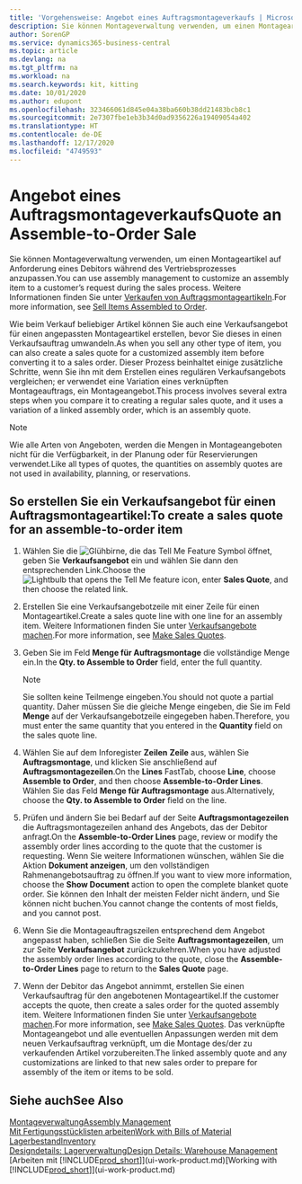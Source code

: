```yaml
---
title: 'Vorgehensweise: Angebot eines Auftragsmontageverkaufs | Microsoft Docs'
description: Sie können Montageverwaltung verwenden, um einen Montageartikel auf Anforderung eines Debitors während des Vertriebsprozesses anzupassen.
author: SorenGP
ms.service: dynamics365-business-central
ms.topic: article
ms.devlang: na
ms.tgt_pltfrm: na
ms.workload: na
ms.search.keywords: kit, kitting
ms.date: 10/01/2020
ms.author: edupont
ms.openlocfilehash: 323466061d845e04a38ba660b38dd21483bcb8c1
ms.sourcegitcommit: 2e7307fbe1eb3b34d0ad9356226a19409054a402
ms.translationtype: HT
ms.contentlocale: de-DE
ms.lasthandoff: 12/17/2020
ms.locfileid: "4749593"
---
```

# <a name="quote-an-assemble-to-order-sale"></a><span data-ttu-id="ce1c2-103">Angebot eines Auftragsmontageverkaufs</span><span class="sxs-lookup"><span data-stu-id="ce1c2-103">Quote an Assemble-to-Order Sale</span></span>
<span data-ttu-id="ce1c2-104">Sie können Montageverwaltung verwenden, um einen Montageartikel auf Anforderung eines Debitors während des Vertriebsprozesses anzupassen.</span><span class="sxs-lookup"><span data-stu-id="ce1c2-104">You can use assembly management to customize an assembly item to a customer’s request during the sales process.</span></span> <span data-ttu-id="ce1c2-105">Weitere Informationen finden Sie unter [Verkaufen von Auftragsmontageartikeln](assembly-how-to-sell-items-assembled-to-order.md).</span><span class="sxs-lookup"><span data-stu-id="ce1c2-105">For more information, see [Sell Items Assembled to Order](assembly-how-to-sell-items-assembled-to-order.md).</span></span>  

<span data-ttu-id="ce1c2-106">Wie beim Verkauf beliebiger Artikel können Sie auch eine Verkaufsangebot für einen angepassten Montageartikel erstellen, bevor Sie dieses in einen Verkaufsauftrag umwandeln.</span><span class="sxs-lookup"><span data-stu-id="ce1c2-106">As when you sell any other type of item, you can also create a sales quote for a customized assembly item before converting it to a sales order.</span></span> <span data-ttu-id="ce1c2-107">Dieser Prozess beinhaltet einige zusätzliche Schritte, wenn Sie ihn mit dem Erstellen eines regulären Verkaufsangebots vergleichen; er verwendet eine Variation eines verknüpften Montageauftrags, ein Montageangebot.</span><span class="sxs-lookup"><span data-stu-id="ce1c2-107">This process involves several extra steps when you compare it to creating a regular sales quote, and it uses a variation of a linked assembly order, which is an assembly quote.</span></span>

> [!NOTE]  
>  <span data-ttu-id="ce1c2-108">Wie alle Arten von Angeboten, werden die Mengen in Montageangeboten nicht für die Verfügbarkeit, in der Planung oder für Reservierungen verwendet.</span><span class="sxs-lookup"><span data-stu-id="ce1c2-108">Like all types of quotes, the quantities on assembly quotes are not used in availability, planning, or reservations.</span></span>  

## <a name="to-create-a-sales-quote-for-an-assemble-to-order-item"></a><span data-ttu-id="ce1c2-109">So erstellen Sie ein Verkaufsangebot für einen Auftragsmontageartikel:</span><span class="sxs-lookup"><span data-stu-id="ce1c2-109">To create a sales quote for an assemble-to-order item</span></span>  
1.  <span data-ttu-id="ce1c2-110">Wählen Sie die ![Glühbirne, die das Tell Me Feature](media/ui-search/search_small.png "Was möchten Sie tun?") Symbol öffnet, geben Sie **Verkaufsangebot** ein und wählen Sie dann den entsprechenden Link.</span><span class="sxs-lookup"><span data-stu-id="ce1c2-110">Choose the ![Lightbulb that opens the Tell Me feature](media/ui-search/search_small.png "Tell me what you want to do") icon, enter **Sales Quote**, and then choose the related link.</span></span>  
2.  <span data-ttu-id="ce1c2-111">Erstellen Sie eine Verkaufsangebotzeile mit einer Zeile für einen Montageartikel.</span><span class="sxs-lookup"><span data-stu-id="ce1c2-111">Create a sales quote line with one line for an assembly item.</span></span> <span data-ttu-id="ce1c2-112">Weitere Informationen finden Sie unter [Verkaufsangebote machen](sales-how-make-offers.md).</span><span class="sxs-lookup"><span data-stu-id="ce1c2-112">For more information, see [Make Sales Quotes](sales-how-make-offers.md).</span></span>  
3.  <span data-ttu-id="ce1c2-113">Geben Sie im Feld **Menge für Auftragsmontage** die vollständige Menge ein.</span><span class="sxs-lookup"><span data-stu-id="ce1c2-113">In the **Qty. to Assemble to Order** field, enter the full quantity.</span></span>

    > [!NOTE]  
    >  <span data-ttu-id="ce1c2-114">Sie sollten keine Teilmenge eingeben.</span><span class="sxs-lookup"><span data-stu-id="ce1c2-114">You should not quote a partial quantity.</span></span> <span data-ttu-id="ce1c2-115">Daher müssen Sie die gleiche Menge eingeben, die Sie im Feld **Menge** auf der Verkaufsangebotzeile eingegeben haben.</span><span class="sxs-lookup"><span data-stu-id="ce1c2-115">Therefore, you must enter the same quantity that you entered in the **Quantity** field on the sales quote line.</span></span>  

4.  <span data-ttu-id="ce1c2-116">Wählen Sie auf dem Inforegister **Zeilen** **Zeile** aus, wählen Sie **Auftragsmontage**, und klicken Sie anschließend auf **Auftragsmontagezeilen**.</span><span class="sxs-lookup"><span data-stu-id="ce1c2-116">On the **Lines** FastTab, choose **Line**, choose **Assemble to Order**, and then choose **Assemble-to-Order Lines**.</span></span> <span data-ttu-id="ce1c2-117">Wählen Sie das Feld **Menge für Auftragsmontage** aus.</span><span class="sxs-lookup"><span data-stu-id="ce1c2-117">Alternatively, choose the **Qty. to Assemble to Order** field on the line.</span></span>  
5.  <span data-ttu-id="ce1c2-118">Prüfen und ändern Sie bei Bedarf auf der Seite **Auftragsmontagezeilen** die Auftragsmontagezeilen anhand des Angebots, das der Debitor anfragt.</span><span class="sxs-lookup"><span data-stu-id="ce1c2-118">On the **Assemble-to-Order Lines** page, review or modify the assembly order lines according to the quote that the customer is requesting.</span></span> <span data-ttu-id="ce1c2-119">Wenn Sie weitere Informationen wünschen, wählen Sie die Aktion **Dokument anzeigen**, um den vollständigen Rahmenangebotsauftrag zu öffnen.</span><span class="sxs-lookup"><span data-stu-id="ce1c2-119">If you want to view more information, choose the **Show Document** action to open the complete blanket quote order.</span></span> <span data-ttu-id="ce1c2-120">Sie können den Inhalt der meisten Felder nicht ändern, und Sie können nicht buchen.</span><span class="sxs-lookup"><span data-stu-id="ce1c2-120">You cannot change the contents of most fields, and you cannot post.</span></span>  
6.  <span data-ttu-id="ce1c2-121">Wenn Sie die Montageauftragszeilen entsprechend dem Angebot angepasst haben, schließen Sie die Seite **Auftragsmontagezeilen**, um zur Seite **Verkaufsangebot** zurückzukehren.</span><span class="sxs-lookup"><span data-stu-id="ce1c2-121">When you have adjusted the assembly order lines according to the quote, close the **Assemble-to-Order Lines** page to return to the **Sales Quote** page.</span></span>  
7.  <span data-ttu-id="ce1c2-122">Wenn der Debitor das Angebot annimmt, erstellen Sie einen Verkaufsauftrag für den angebotenen Montageartikel.</span><span class="sxs-lookup"><span data-stu-id="ce1c2-122">If the customer accepts the quote, then create a sales order for the quoted assembly item.</span></span> <span data-ttu-id="ce1c2-123">Weitere Informationen finden Sie unter [Verkaufsangebote machen](sales-how-make-offers.md).</span><span class="sxs-lookup"><span data-stu-id="ce1c2-123">For more information, see [Make Sales Quotes](sales-how-make-offers.md).</span></span> <span data-ttu-id="ce1c2-124">Das verknüpfte Montageangebot und alle eventuellen Anpassungen werden mit dem neuen Verkaufsauftrag verknüpft, um die Montage des/der zu verkaufenden Artikel vorzubereiten.</span><span class="sxs-lookup"><span data-stu-id="ce1c2-124">The linked assembly quote and any customizations are linked to that new sales order to prepare for assembly of the item or items to be sold.</span></span>  

## <a name="see-also"></a><span data-ttu-id="ce1c2-125">Siehe auch</span><span class="sxs-lookup"><span data-stu-id="ce1c2-125">See Also</span></span>  
[<span data-ttu-id="ce1c2-126">Montageverwaltung</span><span class="sxs-lookup"><span data-stu-id="ce1c2-126">Assembly Management</span></span>](assembly-assemble-items.md)  
[<span data-ttu-id="ce1c2-127">Mit Fertigungsstücklisten arbeiten</span><span class="sxs-lookup"><span data-stu-id="ce1c2-127">Work with Bills of Material</span></span>](inventory-how-work-BOMs.md)  
[<span data-ttu-id="ce1c2-128">Lagerbestand</span><span class="sxs-lookup"><span data-stu-id="ce1c2-128">Inventory</span></span>](inventory-manage-inventory.md)  
[<span data-ttu-id="ce1c2-129">Designdetails: Lagerverwaltung</span><span class="sxs-lookup"><span data-stu-id="ce1c2-129">Design Details: Warehouse Management</span></span>](design-details-warehouse-management.md)  
<span data-ttu-id="ce1c2-130">[Arbeiten mit [!INCLUDE[prod_short](includes/prod_short.md)]](ui-work-product.md)</span><span class="sxs-lookup"><span data-stu-id="ce1c2-130">[Working with [!INCLUDE[prod_short](includes/prod_short.md)]](ui-work-product.md)</span></span>
